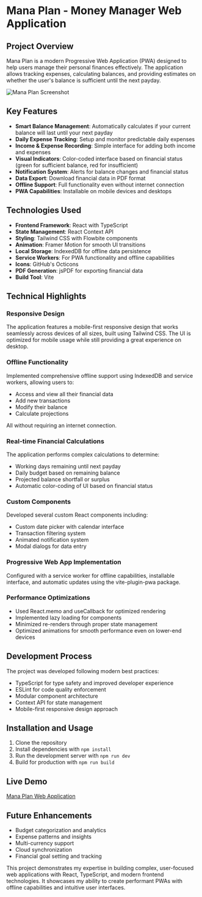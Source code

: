# Mana Plan - Money Manager Web Application

## Project Overview

Mana Plan is a modern Progressive Web Application (PWA) designed to help users
manage their personal finances effectively. The application allows tracking
expenses, calculating balances, and providing estimates on whether the user's
balance is sufficient until the next payday.

<img alt="Mana Plan Screenshot" src="https://via.placeholder.com/600x400?text=Mana+Plan+Screenshot">

## Key Features

- **Smart Balance Management**: Automatically calculates if your current balance
  will last until your next payday
- **Daily Expense Tracking**: Setup and monitor predictable daily expenses
- **Income & Expense Recording**: Simple interface for adding both income and
  expenses
- **Visual Indicators**: Color-coded interface based on financial status (green
  for sufficient balance, red for insufficient)
- **Notification System**: Alerts for balance changes and financial status
- **Data Export**: Download financial data in PDF format
- **Offline Support**: Full functionality even without internet connection
- **PWA Capabilities**: Installable on mobile devices and desktops

## Technologies Used

- **Frontend Framework**: React with TypeScript
- **State Management**: React Context API
- **Styling**: Tailwind CSS with Flowbite components
- **Animation**: Framer Motion for smooth UI transitions
- **Local Storage**: IndexedDB for offline data persistence
- **Service Workers**: For PWA functionality and offline capabilities
- **Icons**: GitHub's Octicons
- **PDF Generation**: jsPDF for exporting financial data
- **Build Tool**: Vite

## Technical Highlights

### Responsive Design

The application features a mobile-first responsive design that works seamlessly
across devices of all sizes, built using Tailwind CSS. The UI is optimized for
mobile usage while still providing a great experience on desktop.

### Offline Functionality

Implemented comprehensive offline support using IndexedDB and service workers,
allowing users to:

- Access and view all their financial data
- Add new transactions
- Modify their balance
- Calculate projections

All without requiring an internet connection.

### Real-time Financial Calculations

The application performs complex calculations to determine:

- Working days remaining until next payday
- Daily budget based on remaining balance
- Projected balance shortfall or surplus
- Automatic color-coding of UI based on financial status

### Custom Components

Developed several custom React components including:

- Custom date picker with calendar interface
- Transaction filtering system
- Animated notification system
- Modal dialogs for data entry

### Progressive Web App Implementation

Configured with a service worker for offline capabilities, installable
interface, and automatic updates using the vite-plugin-pwa package.

### Performance Optimizations

- Used React.memo and useCallback for optimized rendering
- Implemented lazy loading for components
- Minimized re-renders through proper state management
- Optimized animations for smooth performance even on lower-end devices

## Development Process

The project was developed following modern best practices:

- TypeScript for type safety and improved developer experience
- ESLint for code quality enforcement
- Modular component architecture
- Context API for state management
- Mobile-first responsive design approach

## Installation and Usage

1. Clone the repository
2. Install dependencies with `npm install`
3. Run the development server with `npm run dev`
4. Build for production with `npm run build`

## Live Demo

[Mana Plan Web Application](https://mana-manager.netlify.app/)

## Future Enhancements

- Budget categorization and analytics
- Expense patterns and insights
- Multi-currency support
- Cloud synchronization
- Financial goal setting and tracking

This project demonstrates my expertise in building complex, user-focused web
applications with React, TypeScript, and modern frontend technologies. It
showcases my ability to create performant PWAs with offline capabilities and
intuitive user interfaces.
